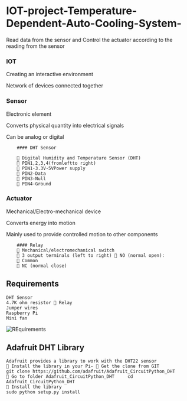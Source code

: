 # IOT-project-Temperature-Dependent-Auto-Cooling-System-
Read data from the sensor and Control the actuator according to the reading from the sensor

### IOT
  Creating an interactive environment
  
  Network of devices connected together
     
     
### Sensor


  Electronic element
  
  Converts physical quantity into electrical signals 
  
  Can be analog or digital
  
        #### DHT Sensor
   
         Digital Humidity and Temperature Sensor (DHT)
         PIN1,2,3,4(fromleftto right)
         PIN1-3.3V-5VPower supply
         PIN2-Data
         PIN3-Null
         PIN4-Ground
        


###  Actuator
  Mechanical/Electro-mechanical device
  
  Converts energy into motion
  
  Mainly used to provide controlled motion to other components

        #### Relay
         Mechanical/electromechanical switch
         3 output terminals (left to right)  NO (normal open):
         Common
         NC (normal close)
        
        
        
  ## Requirements

    DHT Sensor
    4.7K ohm resistor  Relay
    Jumper wires
    Raspberry Pi
    Mini fan
 
 
 ![REquirements](/REquirements.jpg)
   
 
   ## Adafruit DHT Library
   
    Adafruit provides a library to work with the DHT22 sensor
     Install the library in your Pi-  Get the clone from GIT
    git clone https://github.com/adafruit/Adafruit_CircuitPython_DHT
     Go to folder Adafruit_CircuitPython_DHT     cd Adafruit_CircuitPython_DHT
     Install the library
    sudo python setup.py install

                    
